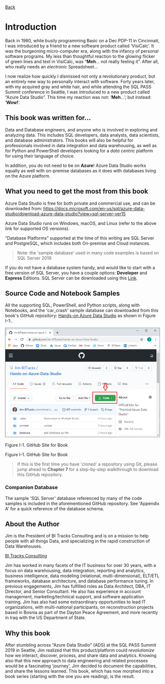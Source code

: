 [Back](../readme.md)

# Introduction
Back in 1980, while busily programming Basic on a Dec PDP-11 in Cincinnati, I was introduced by a friend to a new software product called ‘VisiCalc’. It was the burgeoning micro-computer era, along with the infancy of personal software programs. My less than thoughtful reaction to the glowing flicker of green lines and text in VisiCalc, was “**Meh**… not really feeling it”. After all, who really needs an *electronic* Spreadsheet...

I now realize how quickly I dismissed not only a revolutionary product, but an entirely new way to personally interact with software. Forty years later, with my acquired gray and white hair, and while attending the SQL PASS Summit conference in Seattle, I was introduced to a new product called “Azure Data Studio”. This time my reaction was not: ‘**Meh**…’; but instead: ‘**Wow!**’. 

## This book was written for...
Data and Database engineers, and anyone who is involved in exploring and analyzing data. This includes SQL developers, data analysts, data scientists, and database administrators. This books will also be helpful for professionals involved in data integration and data warehousing, as well as for Python and PowerShell developers looking for a *data centric* platform for using their language of choice.

In addition, you do not need to be on **Azure**! Azure Data Studio works equally as well with on-premise databases as it does with databases living on the Azure platform.

## What you need to get the most from this book
Azure Data Studio is free for both private and commercial use, and can be downloaded from:
https://docs.microsoft.com/en-us/sql/azure-data-studio/download-azure-data-studio?view=sql-server-ver15

Azure Data Studio runs on Windows, macOS, and Linux (refer to the above link for supported OS versions).

“Database Platforms” supported at the time of this writing are SQL Server and PostgreSQL, which includes both On-premise and Cloud instances.

> Note: the 'sample database' used in many code examples is based on SQL Server 2019

If you do not have a database system handy, and would like to start with a free version of SQL Server, you have a couple options: **Developer** and **Express** Editions. SQL Server can be downloaded using this [Link](https://www.microsoft.com/en-us/sql-server/sql-server-downloads).

## Source Code and Notebook Samples

All the supporting SQL, PowerShell, and Python scripts, along with Notebooks, and the 'car_crash' sample database can downloaded from this book's GitHub repository: [Hands-on Azure Data Studio](https://github.com/Jim-BITracks/Hands-on-Azure-Data-Studio.git) as shown in Figure I-1:. 

![Figure I-1. GitHub Site for Book](Figure_I_01.png)

Figure I-1. GitHub Site for Book

Figure I-1. GitHub Site for Book

>If this is the first time you have 'cloned' a repository using Git, please jump ahead to **Chapter 7** for a step-by-step walkthrough to download this GitHub repository.

### Companion Database
The sample 'SQL Server' database referenced by many of the code samples is included in the aforementioned GitHub repository. See 'Appendix A' for a quick reference of the database schema.

## About the Author
Jim is the President of BI Tracks Consulting and is on a mission to help people with all things Data, and specializing in the rapid construction of Data Warehouses.

[BI Tracks Consulting](https://www.bitracks.com/)

Jim has worked in many facets of the IT business for over 30 years, with a focus on data warehousing, data integration, reporting and analytics, business intelligence, data modeling (relational, multi-dimensional), ELT/ETL frameworks, database architecture, and database performance tuning. In previous engagements, Jim has fulfilled roles as Data Architect, DBA, IT Director, and Senior Consultant. He also has experience in account management, marketing/technical support, and software application training. Jim has also had some extraordinary opportunities to lead IT organizations, with multi-national participants, on reconstruction projects based in Bosnia as part of the Dayton Peace Agreement, and more recently in Iraq with the US Department of State.

## Why this book
After stumbling across “Azure Data Studio” (ADS) at the SQL PASS Summit 2019 in Seattle, Jim realized that this product/platform could *revolutionize* how we interact, discover, process, and share data and analytics. Knowing also that this new approach to data engineering and related processes would be a fascinating 'journey', Jim decided to  document the capabilities, and share the lessons learned. This book, which has now morphed into a book series (starting with the one you are reading), is the result.
